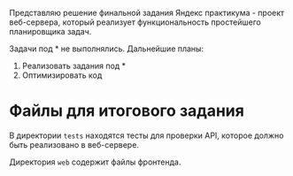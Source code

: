 Представляю решение финальной задания Яндекс практикума - проект веб-сервера, который реализует функциональность простейшего планировщика задач.

Задачи под * не выполнялись.
Дальнейшие планы:
1) Реализовать задания под *
2) Оптимизировать код
# Файлы для итогового задания

В директории `tests` находятся тесты для проверки API, которое должно быть реализовано в веб-сервере.

Директория `web` содержит файлы фронтенда.
